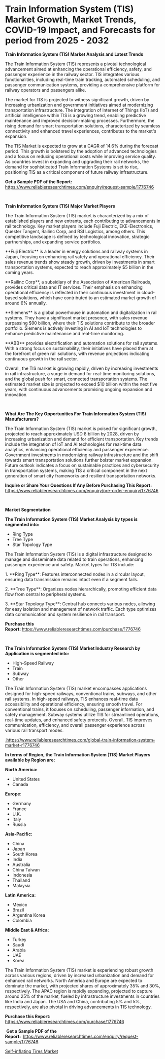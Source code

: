 <p><h1>Train Information System (TIS) Market Growth, Market Trends, COVID-19 Impact, and Forecasts for period from 2025 - 2032</h1></p><p><strong>Train Information System (TIS) Market Analysis and Latest Trends</strong></p>
<p><p>The Train Information System (TIS) represents a pivotal technological advancement aimed at enhancing the operational efficiency, safety, and passenger experience in the railway sector. TIS integrates various functionalities, including real-time train tracking, automated scheduling, and passenger communication systems, providing a comprehensive platform for railway operators and passengers alike. </p><p>The market for TIS is projected to witness significant growth, driven by increasing urbanization and government initiatives aimed at modernizing transportation infrastructure. The integration of Internet of Things (IoT) and artificial intelligence within TIS is a growing trend, enabling predictive maintenance and improved decision-making processes. Furthermore, the rising demand for smart transportation solutions, characterized by seamless connectivity and enhanced travel experiences, contributes to the market's expansion. </p><p>The TIS Market is expected to grow at a CAGR of 14.6% during the forecast period. This growth is bolstered by the adoption of advanced technologies and a focus on reducing operational costs while improving service quality. As countries invest in expanding and upgrading their rail networks, the demand for sophisticated Train Information Systems is set to rise, positioning TIS as a critical component of future railway infrastructure.</p></p>
<p><strong>Get a Sample PDF of the Report:&nbsp;</strong> <a href="https://www.reliableresearchtimes.com/enquiry/request-sample/1776746?utm_campaign=3060&utm_medium=2&utm_source=Github&utm_content=ia&utm_term=31032025&utm_id=train-information-system-tis">https://www.reliableresearchtimes.com/enquiry/request-sample/1776746</a></p>
<p>&nbsp;</p>
<p><strong>Train Information System (TIS) Major Market Players</strong></p>
<p><p>The Train Information System (TIS) market is characterized by a mix of established players and new entrants, each contributing to advancements in rail technology. Key market players include Fuji Electric, EKE-Electronics, Quester Tangent, Railinc Corp, and RSI Logistics, among others. This competitive landscape is defined by technological innovation, strategic partnerships, and expanding service portfolios.</p><p>**Fuji Electric** is a leader in energy solutions and railway systems in Japan, focusing on enhancing rail safety and operational efficiency. Their sales revenue trends show steady growth, driven by investments in smart transportation systems, expected to reach approximately $5 billion in the coming years.</p><p>**Railinc Corp**, a subsidiary of the Association of American Railroads, provides critical data and IT services. Their emphasis on enhancing operational efficiency is reflected in their continuous investment in cloud-based solutions, which have contributed to an estimated market growth of around 6% annually.</p><p>**Siemens** is a global powerhouse in automation and digitalization in rail systems. They have a significant market presence, with sales revenue surpassing $90 billion, where their TIS solutions contribute to the broader portfolio. Siemens is actively investing in AI and IoT technologies to enhance predictive maintenance and real-time monitoring.</p><p>**ABB** provides electrification and automation solutions for rail systems. With a strong focus on sustainability, their initiatives have placed them at the forefront of green rail solutions, with revenue projections indicating continuous growth in the rail sector.</p><p>Overall, the TIS market is growing rapidly, driven by increasing investments in rail infrastructure, a surge in demand for real-time monitoring solutions, and the global push for smart, connected transportation systems. The estimated market size is projected to exceed $10 billion within the next five years, with continuous advancements promising ongoing expansion and innovation.</p></p>
<p>&nbsp;</p>
<p><strong>What Are The Key Opportunities For Train Information System (TIS) Manufacturers?</strong></p>
<p><p>The Train Information System (TIS) market is poised for significant growth, projected to reach approximately USD 8 billion by 2028, driven by increasing urbanization and demand for efficient transportation. Key trends include the integration of IoT and AI technologies for real-time data analytics, enhancing operational efficiency and passenger experience. Government investments in modernizing railway infrastructure and the shift towards smart transportation solutions further bolster market expansion. Future outlook indicates a focus on sustainable practices and cybersecurity in transportation systems, making TIS a critical component in the next generation of smart city frameworks and resilient transportation networks.</p></p>
<p><strong>Inquire or Share Your Questions If Any Before Purchasing This Report:</strong> <a href="https://www.reliableresearchtimes.com/enquiry/pre-order-enquiry/1776746?utm_campaign=3060&utm_medium=2&utm_source=Github&utm_content=ia&utm_term=31032025&utm_id=train-information-system-tis">https://www.reliableresearchtimes.com/enquiry/pre-order-enquiry/1776746</a></p>
<p>&nbsp;</p>
<p><strong>Market Segmentation</strong></p>
<p><strong>The Train Information System (TIS) Market Analysis by types is segmented into:</strong></p>
<p><ul><li>Ring Type</li><li>Tree Type</li><li>Star Topology Type</li></ul></p>
<p><p>The Train Information System (TIS) is a digital infrastructure designed to manage and disseminate data related to train operations, enhancing passenger experience and safety. Market types for TIS include:</p><p>1. **Ring Type**: Features interconnected nodes in a circular layout, ensuring data transmission remains intact even if a segment fails.</p><p>  </p><p>2. **Tree Type**: Organizes nodes hierarchically, promoting efficient data flow from central to peripheral systems.</p><p>3. **Star Topology Type**: Central hub connects various nodes, allowing for easy isolation and management of network traffic. Each type optimizes data communication and system resilience in rail transport.</p></p>
<p><strong>Purchase this Report:&nbsp;</strong><a href="https://www.reliableresearchtimes.com/purchase/1776746?utm_campaign=3060&utm_medium=2&utm_source=Github&utm_content=ia&utm_term=31032025&utm_id=train-information-system-tis">https://www.reliableresearchtimes.com/purchase/1776746</a></p>
<p>&nbsp;</p>
<p><strong>The Train Information System (TIS) Market Industry Research by Application is segmented into:</strong></p>
<p><ul><li>High-Speed Railway</li><li>Train</li><li>Subway</li><li>Other</li></ul></p>
<p><p>The Train Information System (TIS) market encompasses applications designed for high-speed railways, conventional trains, subways, and other rail systems. In high-speed railways, TIS enhances real-time data accessibility and operational efficiency, ensuring smooth travel. For conventional trains, it focuses on scheduling, passenger information, and safety management. Subway systems utilize TIS for streamlined operations, real-time updates, and enhanced safety protocols. Overall, TIS improves communication, efficiency, and overall passenger experience across various rail transport modes.</p></p>
<p><a href="https://www.reliableresearchtimes.com/global-train-information-system-market-r1776746?utm_campaign=3060&utm_medium=2&utm_source=Github&utm_content=ia&utm_term=31032025&utm_id=train-information-system-tis">&nbsp;https://www.reliableresearchtimes.com/global-train-information-system-market-r1776746</a></p>
<p><strong>In terms of Region, the Train Information System (TIS) Market Players available by Region are:</strong></p>
<p>
    <p> <strong> North America: </strong>
        <ul>
            <li>United States</li>
            <li>Canada</li>
        </ul>
        </p> 
    <p> <strong> Europe: </strong>
        <ul>
            <li>Germany</li>
            <li>France</li>
            <li>U.K.</li>
            <li>Italy</li>
            <li>Russia</li>
        </ul>
        </p> 
    <p> <strong> Asia-Pacific: </strong>
        <ul>
            <li>China</li>
            <li>Japan</li>
            <li>South Korea</li>
            <li>India</li>
            <li>Australia</li>
            <li>China Taiwan</li>
            <li>Indonesia</li>
            <li>Thailand</li>
            <li>Malaysia</li>
        </ul>
        </p> 
    <p> <strong> Latin America: </strong>
        <ul>
            <li>Mexico</li>
            <li>Brazil</li>
            <li>Argentina Korea</li>
            <li>Colombia</li>
        </ul>
        </p> 
    <p> <strong> Middle East & Africa: </strong>
        <ul>
            <li>Turkey</li>
            <li>Saudi</li>
            <li>Arabia</li>
            <li>UAE</li>
            <li>Korea</li>
        </ul>
    </p>
    </p>
<p><p>The Train Information System (TIS) market is experiencing robust growth across various regions, driven by increased urbanization and demand for enhanced rail networks. North America and Europe are expected to dominate the market, with projected shares of approximately 35% and 30%, respectively. The APAC region is rapidly expanding, projected to capture around 25% of the market, fueled by infrastructure investments in countries like India and Japan. The USA and China, contributing 5% and 5%, respectively, are also pivotal in driving advancements in TIS technology.</p></p>
<p><strong>Purchase this Report: </strong><a href="https://www.reliableresearchtimes.com/purchase/1776746?utm_campaign=3060&utm_medium=2&utm_source=Github&utm_content=ia&utm_term=31032025&utm_id=train-information-system-tis">https://www.reliableresearchtimes.com/purchase/1776746</a></p>
<p>&nbsp;<strong>Get a Sample PDF of the Report:&nbsp;&nbsp;</strong><a href="https://www.reliableresearchtimes.com/enquiry/request-sample/1776746?utm_campaign=3060&utm_medium=2&utm_source=Github&utm_content=ia&utm_term=31032025&utm_id=train-information-system-tis">https://www.reliableresearchtimes.com/enquiry/request-sample/1776746</a></p>
<p><strong></strong></p>
<p><p><a href="https://github.com/ternainglin/Market-Research-Report-List-1/blob/main/self-inflating-tires-market.md?utm_campaign=3060&utm_medium=2&utm_source=Github&utm_content=ia&utm_term=31032025&utm_id=train-information-system-tis">Self-inflating Tires Market</a></p></p>